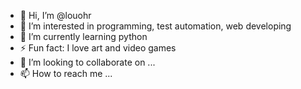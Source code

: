 - 👋 Hi, I’m @louohr
- 👀 I’m interested in programming, test automation, web developing
- 🌱 I’m currently learning python
- ⚡ Fun fact: I love art and video games
- 💞️ I’m looking to collaborate on ...
- 📫 How to reach me ...



<!---
louohr/louohr is a ✨ special ✨ repository because its `README.md` (this file) appears on your GitHub profile.
You can click the Preview link to take a look at your changes.
--->

